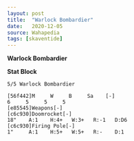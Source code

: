 ```yaml
---
layout: post
title:  "Warlock Bombardier"
date:   2020-12-05
source: Wahapedia
tags: [skaventide]
---
```


**Warlock Bombardier**

**Stat Block**
```
5/5 Warlock Bombardier
```

```
[56f442]M     W     B     Sa    [-]
6     5     5     5     
[e85545]Weapons[-]
[c6c930]Doomrocket[-]
18"    A:1    H:4+   W:3+   R:-1   D:D6  
[c6c930]Firing Pole[-]
1"     A:1    H:5+   W:5+   R:-    D:1   
```


